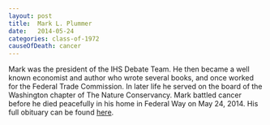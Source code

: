 ```yaml
---
layout: post
title:  Mark L. Plummer
date:   2014-05-24
categories: class-of-1972
causeOfDeath: cancer
---
```

Mark was the president of the IHS Debate Team. He then became a well known economist and author who wrote several books, and once worked for the Federal Trade Commission. In later life he served on the board of the Washington chapter of The Nature Conservancy. Mark battled cancer before he died peacefully in his home in Federal Way on May 24, 2014. His full obituary can be found [here](http://tinyurl.com/la5twmj).
